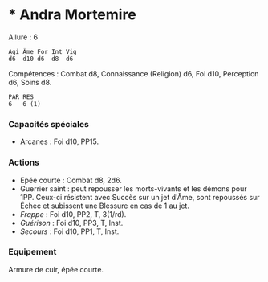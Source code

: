 # * Andra Mortemire

Allure : 6

	Agi	Âme	For	Int	Vig
	d6	d10	d6	d8	d6

Compétences : Combat d8, Connaissance (Religion) d6, Foi d10, Perception d6, Soins d8.

	PAR	RES
	6	6 (1)

### Capacités spéciales
- Arcanes : Foi d10, PP15.

### Actions
- Epée courte : Combat d8, 2d6.
- Guerrier saint : peut repousser les morts-vivants et les démons pour 1PP. Ceux-ci résistent avec Succès sur un jet d'Âme, sont repoussés sur Échec et subissent une Blessure en cas de 1 au jet.
- _Frappe_ : Foi d10, PP2, T, 3(1/rd).
- _Guérison_ : Foi d10, PP3, T, Inst.
- _Secours_ : Foi d10, PP1, T, Inst.

### Equipement
Armure de cuir, épée courte.
